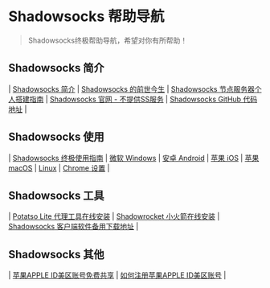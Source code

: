 # Shadowsocks 帮助导航

> Shadowsocks终极帮助导航，希望对你有所帮助！

## Shadowsocks 简介 ##

| [Shadowsocks 简介](https://super-ssr.github.io/Shadowsocks/whats-shadowsocks.html) | [Shadowsocks 的前世今生](https://super-ssr.github.io/Shadowsocks/Shadowsocks-wiki.html) | [Shadowsocks 节点服务器个人搭建指南](https://super-ssr.github.io/Shadowsocks/Shadowsocks-server.html) | [Shadowsocks 官网 - 不提供SS服务](https://shadowsocks.org/) | [Shadowsocks GitHub 代码地址](https://github.com/shadowsocks) | 

## Shadowsocks 使用 ##

| [Shadowsocks 终极使用指南](https://super-ssr.github.io/Shadowsocks/) | [微软 Windows](https://super-ssr.github.io/Shadowsocks/windows.html) | [ 安卓 Android](https://super-ssr.github.io/Shadowsocks/Android.html) | [苹果 iOS](https://super-ssr.github.io/Shadowsocks/ios.html) | [ 苹果 macOS](https://super-ssr.github.io/Shadowsocks/mac.html) | [Linux](https://super-ssr.github.io/Shadowsocks/linux.html) | [Chrome 设置](https://super-ssr.github.io/Shadowsocks/Chrome.html) | 

## Shadowsocks 工具 ##

| [Potatso Lite 代理工具在线安装](https://super-ssr.github.io/Potatso-Lite) | [Shadowrocket 小火箭在线安装](https://super-ssr.github.io/ios) | [Shadowsocks 客户端软件备用下载地址](https://super-ssr.github.io/Shadowsocks/download.html) | 

## Shadowsocks 其他 ##

| [苹果APPLE ID美区账号免费共享](https://super-ssr.github.io/Shadowsocks/appleid.html) | [如何注册苹果APPLE ID美区账号](https://super-ssr.github.io/Shadowsocks/apple-id.html) | 
